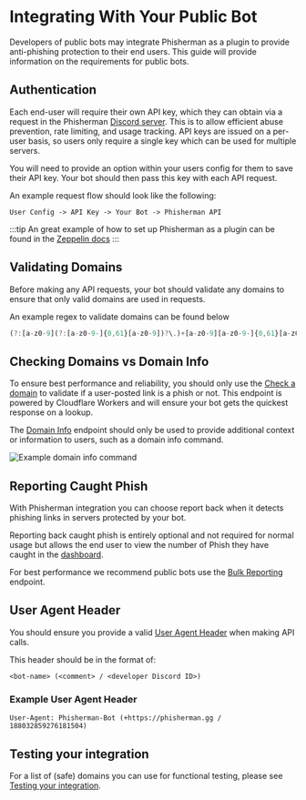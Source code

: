 # Integrating With Your Public Bot

Developers of public bots may integrate Phisherman as a plugin to provide anti-phishing protection to their end users. This guide will provide information on the requirements for public bots.

## Authentication
Each end-user will require their own API key, which they can obtain via a request in the Phisherman [Discord server](https://discord.gg/QwrpmTgvWy). This is to allow efficient abuse prevention, rate limiting, and usage tracking. API keys are issued on a per-user basis, so users only require a single key which can be used for multiple servers.

You will need to provide an option within your users config for them to save their API key. Your bot should then pass this key with each API request.

An example request flow should look like the following:
```:no-line-numbers
User Config -> API Key -> Your Bot -> Phisherman API
```

:::tip
An great example of how to set up Phisherman as a plugin can be found in the [Zeppelin docs](https://zeppelin.gg/docs/plugins/phisherman)
:::

## Validating Domains
Before making any API requests, your bot should validate any domains to ensure that only valid domains are used in requests.

An example regex to validate domains can be found below
```js
(?:[a-z0-9](?:[a-z0-9-]{0,61}[a-z0-9])?\.)+[a-z0-9][a-z0-9-]{0,61}[a-z0-9]
```

## Checking Domains vs Domain Info
To ensure best performance and reliability, you should only use the [Check a domain](/api/v2/check-a-domain.md) to validate if a user-posted link is a phish or not. This endpoint is powered by Cloudflare Workers and will ensure your bot gets the quickest response on a lookup.

The [Domain Info](/api/v2/fetch-domain-info.md) endpoint should only be used to provide additional context or information to users, such as a domain info command.

![Example domain info command](/images/domain_info_embed_example.png) 

## Reporting Caught Phish
With Phisherman integration you can choose report back when it detects phishing links in servers protected by your bot. 

Reporting back caught phish is entirely optional and not required for normal usage but allows the end user to view the number of Phish they have caught in the [dashboard](https://phisherman.gg/home).

For best performance we recommend public bots use the [Bulk Reporting](/api/v2/catching-a-phish.html#bulk-reporting) endpoint.

## User Agent Header

You should ensure you provide a valid [User Agent Header](https://developer.mozilla.org/en-US/docs/Web/HTTP/Headers/User-Agent) when making API calls.

This header should be in the format of:

```:no-line-numbers
<bot-name> (<comment> / <developer Discord ID>)
```

### Example User Agent Header
```:no-line-numbers
User-Agent: Phisherman-Bot (+https://phisherman.gg / 188032859276181504)
```

## Testing your integration
For a list of (safe) domains you can use for functional testing, please see [Testing your integration](/guide/getting-started.html#testing-your-integration).